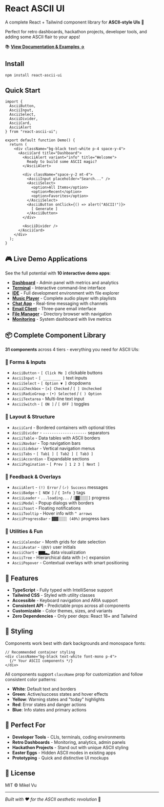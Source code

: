 # React ASCII UI

A complete React + Tailwind component library for **ASCII-style UIs** 🎨

Perfect for retro dashboards, hackathon projects, developer tools, and adding some ASCII flair to your apps!

📚 **[View Documentation & Examples →](https://react-ascii-ui-docs.vercel.app)**

## Install

```bash
npm install react-ascii-ui
```

## Quick Start

```tsx
import { 
  AsciiButton, 
  AsciiInput, 
  AsciiSelect, 
  AsciiDivider,
  AsciiCard,
  AsciiAlert 
} from "react-ascii-ui";

export default function Demo() {
  return (
    <div className="bg-black text-white p-4 space-y-4">
      <AsciiCard title="Dashboard">
        <AsciiAlert variant="info" title="Welcome">
          Ready to build some ASCII magic?
        </AsciiAlert>
        
        <div className="space-y-2 mt-4">
          <AsciiInput placeholder="Search..." />
          <AsciiSelect>
            <option>All Items</option>
            <option>Recent</option>
            <option>Favorites</option>
          </AsciiSelect>
          <AsciiButton onClick={() => alert("ASCII!")}>
            [ Generate ]
          </AsciiButton>
        </div>
        
        <AsciiDivider />
      </AsciiCard>
    </div>
  );
}
```

## 🎮 Live Demo Applications

See the full potential with **10 interactive demo apps**:

- **[Dashboard](https://react-ascii-ui-docs.vercel.app/dashboard)** - Admin panel with metrics and analytics
- **[Terminal](https://react-ascii-ui-docs.vercel.app/terminal)** - Interactive command-line interface
- **[IDE](https://react-ascii-ui-docs.vercel.app/ide)** - Full development environment with file explorer
- **[Music Player](https://react-ascii-ui-docs.vercel.app/music-player)** - Complete audio player with playlists
- **[Chat App](https://react-ascii-ui-docs.vercel.app/chat)** - Real-time messaging with channels
- **[Email Client](https://react-ascii-ui-docs.vercel.app/email)** - Three-pane email interface
- **[File Manager](https://react-ascii-ui-docs.vercel.app/file-manager)** - Directory browser with navigation
- **[Monitoring](https://react-ascii-ui-docs.vercel.app/monitoring)** - System dashboard with live metrics

## 📦 Complete Component Library

**31 components** across 4 tiers - everything you need for ASCII UIs:

### 🔧 Forms & Inputs
- `AsciiButton` - `[ Click Me ]` clickable buttons
- `AsciiInput` - `[ ________ ]` text inputs  
- `AsciiSelect` - `[ Option ▼ ]` dropdowns
- `AsciiCheckbox` - `[x] Checked` / `[ ] Unchecked`
- `AsciiRadioGroup` - `(•) Selected` / `( ) Option`
- `AsciiTextarea` - Multi-line text input
- `AsciiSwitch` - `[ ON ]` / `[ OFF ]` toggles

### 📐 Layout & Structure
- `AsciiCard` - Bordered containers with optional titles
- `AsciiDivider` - `--------------------` separators
- `AsciiTable` - Data tables with ASCII borders
- `AsciiNavbar` - Top navigation bars
- `AsciiSidebar` - Vertical navigation menus
- `AsciiTabs` - `[ Tab1 ] [ Tab2 ] [ Tab3 ]`
- `AsciiAccordion` - Expandable sections
- `AsciiPagination` - `[ Prev ] 1 2 3 [ Next ]`

### 💬 Feedback & Overlays
- `AsciiAlert` - `(!) Error` / `(✓) Success` messages
- `AsciiBadge` - `[ NEW ]` / `{ Info }` tags
- `AsciiLoader` - `...loading...` / `[▓▓░░░░]` progress
- `AsciiModal` - Popup dialogs with borders
- `AsciiToast` - Floating notifications
- `AsciiTooltip` - Hover info with `^ arrows`
- `AsciiProgressBar` - `▓▓▓░░░░ (40%)` progress bars

### 🎨 Utilities & Fun
- `AsciiCalendar` - Month grids for date selection
- `AsciiAvatar` - `(@UV)` user initials
- `AsciiChart` - `▇▇▇▃▂` data visualization
- `AsciiTree` - Hierarchical data with `[+]` expansion
- `AsciiPopover` - Contextual overlays with smart positioning

## 🎯 Features

- **TypeScript** - Fully typed with IntelliSense support
- **Tailwind CSS** - Styled with utility classes
- **Accessible** - Keyboard navigation and ARIA support  
- **Consistent API** - Predictable props across all components
- **Customizable** - Color themes, sizes, and variants
- **Zero Dependencies** - Only peer deps: React 18+ and Tailwind

## 🎨 Styling

Components work best with dark backgrounds and monospace fonts:

```tsx
// Recommended container styling
<div className="bg-black text-white font-mono p-4">
  {/* Your ASCII components */}
</div>
```

All components support `className` prop for customization and follow consistent color patterns:
- **White**: Default text and borders
- **Green**: Active/success states and hover effects  
- **Yellow**: Warning states and "today" highlights
- **Red**: Error states and danger actions
- **Blue**: Info states and primary actions

## 🚀 Perfect For

- **Developer Tools** - CLIs, terminals, coding environments
- **Retro Dashboards** - Monitoring, analytics, admin panels  
- **Hackathon Projects** - Stand out with unique ASCII styling
- **Easter Eggs** - Hidden ASCII modes in existing apps
- **Prototyping** - Quick and distinctive UI mockups

## 📝 License

MIT © Mikel Vu

---

*Built with ❤️ for the ASCII aesthetic revolution* 🎯
